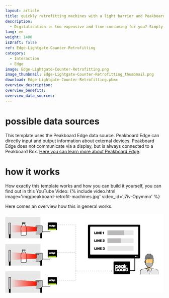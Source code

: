 ```yaml
---
layout: article
title: quickly retrofitting machines with a light barrier and Peakboard Edge
description: 
  - Digitalization is too expensive and time-consuming for you? Simply retrofit your old machines! All you need is Peakboard Edge in combination with Peakboard Enterprise and a standard light barrier with a relay output. With this template you can visualize the collected data and communicate them directly. Download it now!
lang: en
weight: 1400
isDraft: false
ref: Edge-Lightgate-Counter-Retrofitting
category:
  - Interaction
  - Edge
image: Edge-Lightgate-Counter-Retrofitting.png
image_thumbnail: Edge-Lightgate-Counter-Retrofitting_thumbnail.png
download: Edge-Lightgate-Counter-Retrofitting.pbmx
overview_description:
overview_benefits:
overview_data_sources:
---
```

# possible data sources

This template uses the Peakboard Edge data source. Peakboard Edge can directly input and output information about external devices. Peakboard Edge does not communicate via a display, but is always connected to a Peakboard Box. [Here you can learn more about Peakboard Edge](https://peakboard.com/produkt/peakboard-edge/). 

# how it works
How exactly this template works and how you can build it yourself, you can find out in this YouTube Video:
{% include video.html image='img/peakboard-retrofit-machines.jpg' video_id='j7iv-Opymmo' %}

Here comes an overview how this in general works.

![image_live](img/peakboard-edge-production-light-barrier.gif)
